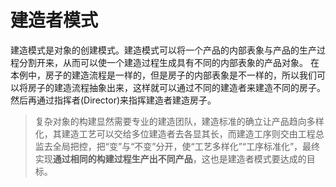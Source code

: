 # 建造者模式

建造模式是对象的创建模式。建造模式可以将一个产品的内部表象与产品的生产过程分割开来，从而可以使一个建造过程生成具有不同的内部表象的产品对象。
在本例中，房子的建造流程是一样的，但是房子的内部表象是不一样的，所以我们可以将房子的建造流程抽象出来，这样就可以通过不同的建造者来建造不同的房子。然后再通过指挥者(Director)来指挥建造者建造房子。

> 复杂对象的构建显然需要专业的建造团队，建造标准的确立让产品趋向多样化，其建造工艺可以交给多位建造者去各显其长，而建造工序则交由工程总监去全局把控，把“变”与“不变”分开，使“工艺多样化”“工序标准化”，最终实现**通过相同的构建过程生产出不同产品**，这也是建造者模式要达成的目标。